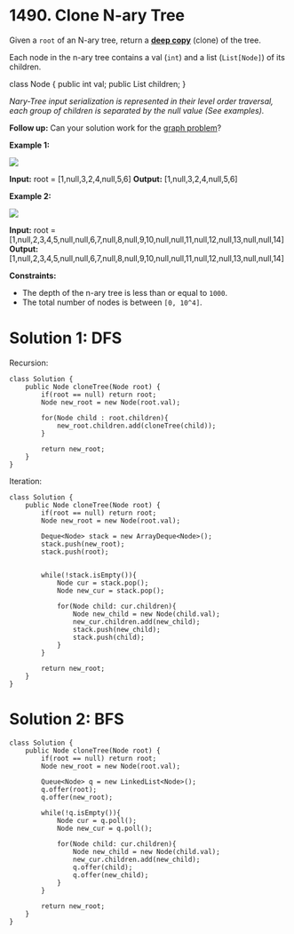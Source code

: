 # 1490. Clone N-ary Tree
Given a  `root` of an N-ary tree, return a [**deep copy**](https://en.wikipedia.org/wiki/Object_copying#Deep_copy) (clone) of the tree.

Each node in the n-ary tree contains a val (`int`) and a list (`List[Node]`) of its children.

class Node {
    public int val;
    public List<Node> children;
}

_Nary-Tree input serialization is represented in their level order traversal, each group of children is separated by the null value (See examples)._

**Follow up:** Can your solution work for the  [graph problem](https://leetcode.com/problems/clone-graph/)?

**Example 1:**

![](https://assets.leetcode.com/uploads/2018/10/12/narytreeexample.png)

**Input:** root = [1,null,3,2,4,null,5,6]
**Output:** [1,null,3,2,4,null,5,6]

**Example 2:**

![](https://assets.leetcode.com/uploads/2019/11/08/sample_4_964.png)

**Input:** root = [1,null,2,3,4,5,null,null,6,7,null,8,null,9,10,null,null,11,null,12,null,13,null,null,14]
**Output:** [1,null,2,3,4,5,null,null,6,7,null,8,null,9,10,null,null,11,null,12,null,13,null,null,14]

**Constraints:**

-   The depth of the n-ary tree is less than or equal to  `1000`.
-   The total number of nodes is between  `[0, 10^4]`.

# Solution 1: DFS
Recursion:
```
class Solution {
    public Node cloneTree(Node root) {
        if(root == null) return root;
        Node new_root = new Node(root.val);
        
        for(Node child : root.children){
            new_root.children.add(cloneTree(child));
        }
        
        return new_root;
    }
}
```

Iteration:
```
class Solution {
    public Node cloneTree(Node root) {
        if(root == null) return root;
        Node new_root = new Node(root.val);
        
        Deque<Node> stack = new ArrayDeque<Node>();
        stack.push(new_root);
        stack.push(root);
        
        
        while(!stack.isEmpty()){
            Node cur = stack.pop();
            Node new_cur = stack.pop();
            
            for(Node child: cur.children){
                Node new_child = new Node(child.val);
                new_cur.children.add(new_child);
                stack.push(new_child);
                stack.push(child);
            }
        }
        
        return new_root;
    }
}
```

# Solution 2: BFS
```
class Solution {
    public Node cloneTree(Node root) {
        if(root == null) return root;
        Node new_root = new Node(root.val);
        
        Queue<Node> q = new LinkedList<Node>();
        q.offer(root);
        q.offer(new_root);
        
        while(!q.isEmpty()){
            Node cur = q.poll();
            Node new_cur = q.poll();
            
            for(Node child: cur.children){
                Node new_child = new Node(child.val);
                new_cur.children.add(new_child);
                q.offer(child);
                q.offer(new_child);
            }
        }
       
        return new_root;
    }
}
```